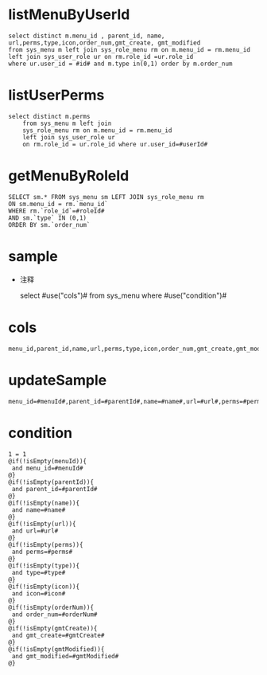 listMenuByUserId
===
	select distinct m.menu_id , parent_id, name, url,perms,type,icon,order_num,gmt_create, gmt_modified
	from sys_menu m left join sys_role_menu rm on m.menu_id = rm.menu_id left join sys_user_role ur on rm.role_id =ur.role_id 
	where ur.user_id = #id# and m.type in(0,1) order by m.order_num

listUserPerms
===

	select distinct m.perms
		from sys_menu m left join
		sys_role_menu rm on m.menu_id = rm.menu_id
		left join sys_user_role ur
		on rm.role_id = ur.role_id where ur.user_id=#userId#

getMenuByRoleId
===

    SELECT sm.* FROM sys_menu sm LEFT JOIN sys_role_menu rm
    ON sm.menu_id = rm.`menu_id`
    WHERE rm.`role_id`=#roleId#
    AND sm.`type` IN (0,1)
    ORDER BY sm.`order_num`
    
sample
===
* 注释

	select #use("cols")# from sys_menu  where  #use("condition")#

cols
===
	menu_id,parent_id,name,url,perms,type,icon,order_num,gmt_create,gmt_modified

updateSample
===
	
	menu_id=#menuId#,parent_id=#parentId#,name=#name#,url=#url#,perms=#perms#,type=#type#,icon=#icon#,order_num=#orderNum#,gmt_create=#gmtCreate#,gmt_modified=#gmtModified#

condition
===

	1 = 1  
	@if(!isEmpty(menuId)){
	 and menu_id=#menuId#
	@}
	@if(!isEmpty(parentId)){
	 and parent_id=#parentId#
	@}
	@if(!isEmpty(name)){
	 and name=#name#
	@}
	@if(!isEmpty(url)){
	 and url=#url#
	@}
	@if(!isEmpty(perms)){
	 and perms=#perms#
	@}
	@if(!isEmpty(type)){
	 and type=#type#
	@}
	@if(!isEmpty(icon)){
	 and icon=#icon#
	@}
	@if(!isEmpty(orderNum)){
	 and order_num=#orderNum#
	@}
	@if(!isEmpty(gmtCreate)){
	 and gmt_create=#gmtCreate#
	@}
	@if(!isEmpty(gmtModified)){
	 and gmt_modified=#gmtModified#
	@}
	
	